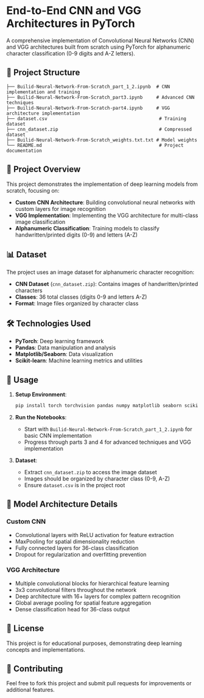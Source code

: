 # End-to-End CNN and VGG Architectures in PyTorch

A comprehensive implementation of Convolutional Neural Networks (CNN) and VGG architectures built from scratch using PyTorch for alphanumeric character classification (0-9 digits and A-Z letters).

## 📁 Project Structure

```
├── Builid-Neural-Network-From-Scratch_part_1_2.ipynb  # CNN implementation and training
├── Builid-Neural-Network-From-Scratch_part3.ipynb     # Advanced CNN techniques
├── Builid-Neural-Network-From-Scratch-part4.ipynb     # VGG architecture implementation
├── dataset.csv                                         # Training dataset
├── cnn_dataset.zip                                     # Compressed dataset
├── Builid-Neural-Network-From-Scratch_weights.txt.txt # Model weights
└── README.md                                           # Project documentation
```

## 🎯 Project Overview

This project demonstrates the implementation of deep learning models from scratch, focusing on:

- **Custom CNN Architecture**: Building convolutional neural networks with custom layers for image recognition
- **VGG Implementation**: Implementing the VGG architecture for multi-class image classification
- **Alphanumeric Classification**: Training models to classify handwritten/printed digits (0-9) and letters (A-Z)

## 📊 Dataset

The project uses an image dataset for alphanumeric character recognition:
- **CNN Dataset** (`cnn_dataset.zip`): Contains images of handwritten/printed characters
- **Classes**: 36 total classes (digits 0-9 and letters A-Z)
- **Format**: Image files organized by character class

## 🛠️ Technologies Used

- **PyTorch**: Deep learning framework
- **Pandas**: Data manipulation and analysis
- **Matplotlib/Seaborn**: Data visualization
- **Scikit-learn**: Machine learning metrics and utilities

## 🔧 Usage

1. **Setup Environment**:
   ```bash
   pip install torch torchvision pandas numpy matplotlib seaborn scikit-learn
   ```

2. **Run the Notebooks**:
   - Start with `Builid-Neural-Network-From-Scratch_part_1_2.ipynb` for basic CNN implementation
   - Progress through parts 3 and 4 for advanced techniques and VGG implementation

3. **Dataset**:
   - Extract `cnn_dataset.zip` to access the image dataset
   - Images should be organized by character class (0-9, A-Z)
   - Ensure `dataset.csv` is in the project root

## 📝 Model Architecture Details

### Custom CNN
- Convolutional layers with ReLU activation for feature extraction
- MaxPooling for spatial dimensionality reduction
- Fully connected layers for 36-class classification
- Dropout for regularization and overfitting prevention

### VGG Architecture
- Multiple convolutional blocks for hierarchical feature learning
- 3x3 convolutional filters throughout the network
- Deep architecture with 16+ layers for complex pattern recognition
- Global average pooling for spatial feature aggregation
- Dense classification head for 36-class output

## 📄 License

This project is for educational purposes, demonstrating deep learning concepts and implementations.

## 🤝 Contributing

Feel free to fork this project and submit pull requests for improvements or additional features.
